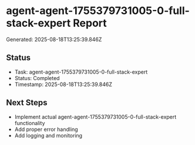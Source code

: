 # agent-agent-1755379731005-0-full-stack-expert Report

Generated: 2025-08-18T13:25:39.846Z

## Status
- Task: agent-agent-1755379731005-0-full-stack-expert
- Status: Completed
- Timestamp: 2025-08-18T13:25:39.846Z

## Next Steps
- Implement actual agent-agent-1755379731005-0-full-stack-expert functionality
- Add proper error handling
- Add logging and monitoring
